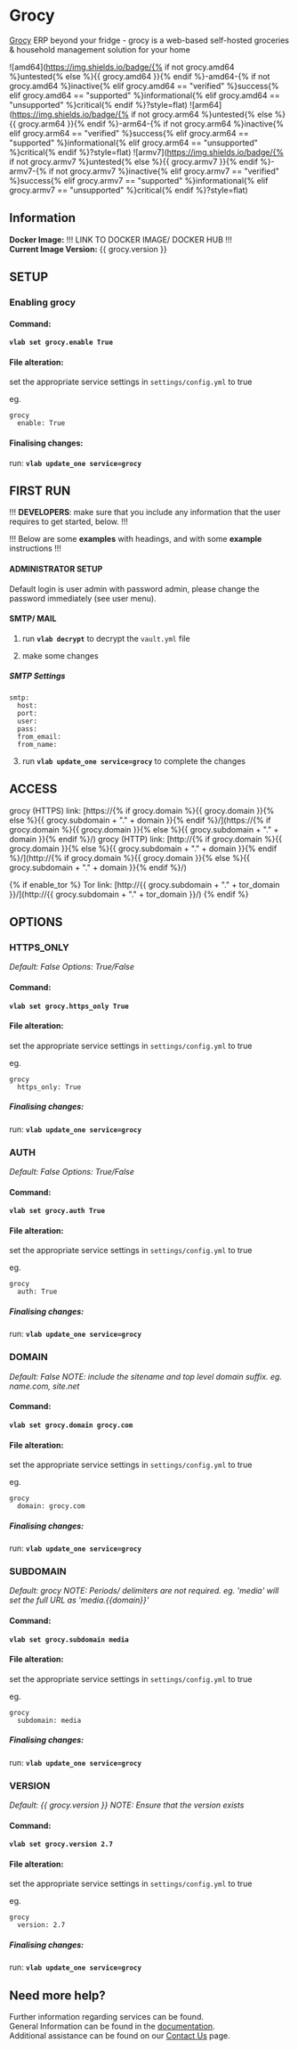 # Grocy

[Grocy](https://grocy.info) ERP beyond your fridge - grocy is a web-based self-hosted groceries & household management solution for your home

![amd64](https://img.shields.io/badge/{% if not grocy.amd64 %}untested{% else %}{{ grocy.amd64 }}{% endif %}-amd64-{% if not grocy.amd64 %}inactive{% elif grocy.amd64 == "verified" %}success{% elif grocy.amd64 == "supported" %}informational{% elif grocy.amd64 == "unsupported" %}critical{% endif %}?style=flat)
![arm64](https://img.shields.io/badge/{% if not grocy.arm64 %}untested{% else %}{{ grocy.arm64 }}{% endif %}-arm64-{% if not grocy.arm64 %}inactive{% elif grocy.arm64 == "verified" %}success{% elif grocy.arm64 == "supported" %}informational{% elif grocy.arm64 == "unsupported" %}critical{% endif %}?style=flat)
![armv7](https://img.shields.io/badge/{% if not grocy.armv7 %}untested{% else %}{{ grocy.armv7 }}{% endif %}-armv7-{% if not grocy.armv7 %}inactive{% elif grocy.armv7 == "verified" %}success{% elif grocy.armv7 == "supported" %}informational{% elif grocy.armv7 == "unsupported" %}critical{% endif %}?style=flat)

## Information


**Docker Image:** !!! LINK TO DOCKER IMAGE/ DOCKER HUB !!! \
**Current Image Version:** {{ grocy.version }}

## SETUP

### Enabling grocy

#### Command:

**`vlab set grocy.enable True`**

#### File alteration:

set the appropriate service settings in `settings/config.yml` to true

eg.
```
grocy
  enable: True
```

#### Finalising changes:

run: **`vlab update_one service=grocy`**

## FIRST RUN

!!! **DEVELOPERS**: make sure that you include any information that the user requires to get started, below. !!!

!!! Below are some **examples** with headings, and with some **example** instructions !!!

#### ADMINISTRATOR SETUP

Default login is user admin with password admin, please change the password immediately (see user menu).

#### SMTP/ MAIL

1. run **`vlab decrypt`** to decrypt the `vault.yml` file

2. make some changes


##### SMTP Settings
```
smtp:
  host:
  port:
  user:
  pass:
  from_email:
  from_name:
```

3. run **`vlab update_one service=grocy`** to complete the changes


## ACCESS

grocy (HTTPS) link: [https://{% if grocy.domain %}{{ grocy.domain }}{% else %}{{ grocy.subdomain + "." + domain }}{% endif %}/](https://{% if grocy.domain %}{{ grocy.domain }}{% else %}{{ grocy.subdomain + "." + domain }}{% endif %}/)
grocy (HTTP) link: [http://{% if grocy.domain %}{{ grocy.domain }}{% else %}{{ grocy.subdomain + "." + domain }}{% endif %}/](http://{% if grocy.domain %}{{ grocy.domain }}{% else %}{{ grocy.subdomain + "." + domain }}{% endif %}/)

{% if enable_tor %}
Tor link: [http://{{ grocy.subdomain + "." + tor_domain }}/](http://{{ grocy.subdomain + "." + tor_domain }}/)
{% endif %}

## OPTIONS

### HTTPS_ONLY
*Default: False*
*Options: True/False*

#### Command:

**`vlab set grocy.https_only True`**

#### File alteration:

set the appropriate service settings in `settings/config.yml` to true

eg.
```
grocy
  https_only: True
```

##### Finalising changes:

run: **`vlab update_one service=grocy`**

### AUTH
*Default: False*
*Options: True/False*

#### Command:

**`vlab set grocy.auth True`**

#### File alteration:

set the appropriate service settings in `settings/config.yml` to true

eg.
```
grocy
  auth: True
```

##### Finalising changes:

run: **`vlab update_one service=grocy`**

### DOMAIN
*Default: False*
*NOTE: include the sitename and top level domain suffix. eg. name.com, site.net*

#### Command:

**`vlab set grocy.domain grocy.com`**

#### File alteration:

set the appropriate service settings in `settings/config.yml` to true

eg.
```
grocy
  domain: grocy.com
```

##### Finalising changes:

run: **`vlab update_one service=grocy`**

### SUBDOMAIN
*Default: grocy*
*NOTE: Periods/ delimiters are not required. eg. 'media' will set the full URL as 'media.{{domain}}'*

#### Command:

**`vlab set grocy.subdomain media`**

#### File alteration:

set the appropriate service settings in `settings/config.yml` to true

eg.
```
grocy
  subdomain: media
```

##### Finalising changes:

run: **`vlab update_one service=grocy`**

### VERSION
*Default: {{  grocy.version  }}*
*NOTE: Ensure that the version exists*

#### Command:

**`vlab set grocy.version 2.7`**

#### File alteration:

set the appropriate service settings in `settings/config.yml` to true

eg.
```
grocy
  version: 2.7
```

##### Finalising changes:

run: **`vlab update_one service=grocy`**

## Need more help?
Further information regarding services can be found. \
General Information can be found in the [documentation](https://docs.vivumlab.com). \
Additional assistance can be found on our [Contact Us](https://docs.vivumlab.com/Contact-us) page.
